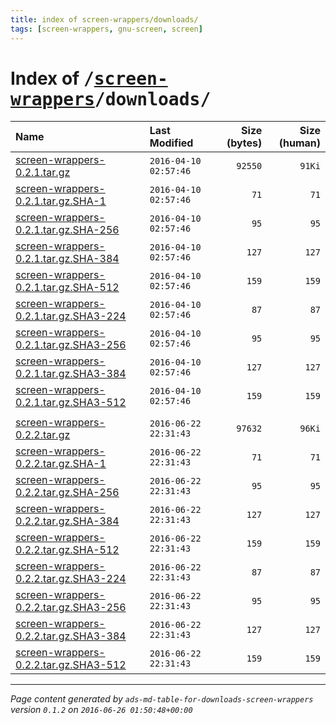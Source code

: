 ```yaml
---
title: index of screen-wrappers/downloads/
tags: [screen-wrappers, gnu-screen, screen]
---
```

# Index of <tt>/[screen-wrappers][]/downloads/</tt>

|                                      Name |         Last Modified |   Size (bytes) |   Size (human) |
| :---------------------------------------- | :-------------------- | -------------: | -------------: |
| [screen-wrappers-0.2.1.tar.gz][]          | `2016-04-10 02:57:46` |        `92550` |         `91Ki` |
| [screen-wrappers-0.2.1.tar.gz.SHA-1][]    | `2016-04-10 02:57:46` |           `71` |           `71` |
| [screen-wrappers-0.2.1.tar.gz.SHA-256][]  | `2016-04-10 02:57:46` |           `95` |           `95` |
| [screen-wrappers-0.2.1.tar.gz.SHA-384][]  | `2016-04-10 02:57:46` |          `127` |          `127` |
| [screen-wrappers-0.2.1.tar.gz.SHA-512][]  | `2016-04-10 02:57:46` |          `159` |          `159` |
| [screen-wrappers-0.2.1.tar.gz.SHA3-224][] | `2016-04-10 02:57:46` |           `87` |           `87` |
| [screen-wrappers-0.2.1.tar.gz.SHA3-256][] | `2016-04-10 02:57:46` |           `95` |           `95` |
| [screen-wrappers-0.2.1.tar.gz.SHA3-384][] | `2016-04-10 02:57:46` |          `127` |          `127` |
| [screen-wrappers-0.2.1.tar.gz.SHA3-512][] | `2016-04-10 02:57:46` |          `159` |          `159` |
|                                           |                       |                |                |
| [screen-wrappers-0.2.2.tar.gz][]          | `2016-06-22 22:31:43` |        `97632` |         `96Ki` |
| [screen-wrappers-0.2.2.tar.gz.SHA-1][]    | `2016-06-22 22:31:43` |           `71` |           `71` |
| [screen-wrappers-0.2.2.tar.gz.SHA-256][]  | `2016-06-22 22:31:43` |           `95` |           `95` |
| [screen-wrappers-0.2.2.tar.gz.SHA-384][]  | `2016-06-22 22:31:43` |          `127` |          `127` |
| [screen-wrappers-0.2.2.tar.gz.SHA-512][]  | `2016-06-22 22:31:43` |          `159` |          `159` |
| [screen-wrappers-0.2.2.tar.gz.SHA3-224][] | `2016-06-22 22:31:43` |           `87` |           `87` |
| [screen-wrappers-0.2.2.tar.gz.SHA3-256][] | `2016-06-22 22:31:43` |           `95` |           `95` |
| [screen-wrappers-0.2.2.tar.gz.SHA3-384][] | `2016-06-22 22:31:43` |          `127` |          `127` |
| [screen-wrappers-0.2.2.tar.gz.SHA3-512][] | `2016-06-22 22:31:43` |          `159` |          `159` |



[screen-wrappers]: ../
[screen-wrappers-0.2.1.tar.gz]:            screen-wrappers-0.2.1.tar.gz
[screen-wrappers-0.2.1.tar.gz.SHA-1]:      screen-wrappers-0.2.1.tar.gz.SHA-1
[screen-wrappers-0.2.1.tar.gz.SHA-256]:    screen-wrappers-0.2.1.tar.gz.SHA-256
[screen-wrappers-0.2.1.tar.gz.SHA-384]:    screen-wrappers-0.2.1.tar.gz.SHA-384
[screen-wrappers-0.2.1.tar.gz.SHA-512]:    screen-wrappers-0.2.1.tar.gz.SHA-512
[screen-wrappers-0.2.1.tar.gz.SHA3-224]:   screen-wrappers-0.2.1.tar.gz.SHA3-224
[screen-wrappers-0.2.1.tar.gz.SHA3-256]:   screen-wrappers-0.2.1.tar.gz.SHA3-256
[screen-wrappers-0.2.1.tar.gz.SHA3-384]:   screen-wrappers-0.2.1.tar.gz.SHA3-384
[screen-wrappers-0.2.1.tar.gz.SHA3-512]:   screen-wrappers-0.2.1.tar.gz.SHA3-512
[screen-wrappers-0.2.2.tar.gz]:            screen-wrappers-0.2.2.tar.gz
[screen-wrappers-0.2.2.tar.gz.SHA-1]:      screen-wrappers-0.2.2.tar.gz.SHA-1
[screen-wrappers-0.2.2.tar.gz.SHA-256]:    screen-wrappers-0.2.2.tar.gz.SHA-256
[screen-wrappers-0.2.2.tar.gz.SHA-384]:    screen-wrappers-0.2.2.tar.gz.SHA-384
[screen-wrappers-0.2.2.tar.gz.SHA-512]:    screen-wrappers-0.2.2.tar.gz.SHA-512
[screen-wrappers-0.2.2.tar.gz.SHA3-224]:   screen-wrappers-0.2.2.tar.gz.SHA3-224
[screen-wrappers-0.2.2.tar.gz.SHA3-256]:   screen-wrappers-0.2.2.tar.gz.SHA3-256
[screen-wrappers-0.2.2.tar.gz.SHA3-384]:   screen-wrappers-0.2.2.tar.gz.SHA3-384
[screen-wrappers-0.2.2.tar.gz.SHA3-512]:   screen-wrappers-0.2.2.tar.gz.SHA3-512

---
_Page content generated by `ads-md-table-for-downloads-screen-wrappers` version `0.1.2` on `2016-06-26 01:50:48+00:00`_
